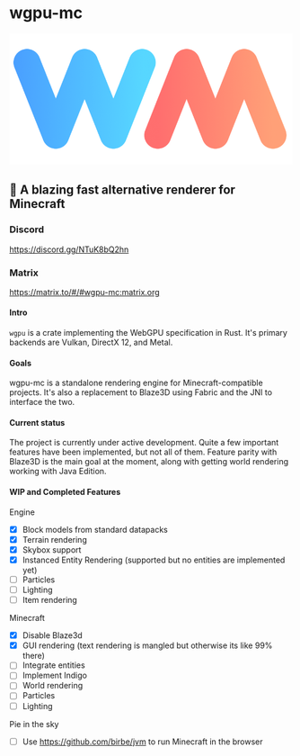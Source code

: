 # wgpu-mc

![img](media/logo.png)

## 🚀 A blazing fast alternative renderer for Minecraft
### Discord
https://discord.gg/NTuK8bQ2hn
### Matrix
https://matrix.to/#/#wgpu-mc:matrix.org

#### Intro

`wgpu` is a crate implementing the WebGPU specification in Rust. It's primary backends are Vulkan, DirectX 12, and Metal.


#### Goals

wgpu-mc is a standalone rendering engine for Minecraft-compatible projects. It's also a
replacement to Blaze3D using Fabric and the JNI to interface the two. 

#### Current status

The project is currently under active development. Quite a few important features have been implemented,
but not all of them. Feature parity with Blaze3D is the main goal at the moment, along with getting world rendering working
with Java Edition.

#### WIP and Completed Features

Engine

- [x] Block models from standard datapacks
- [x] Terrain rendering
- [x] Skybox support
- [x] Instanced Entity Rendering (supported but no entities are implemented yet)
- [ ] Particles
- [ ] Lighting
- [ ] Item rendering

Minecraft

- [x] Disable Blaze3d
- [x] GUI rendering (text rendering is mangled but otherwise its like 99% there)
- [ ] Integrate entities
- [ ] Implement Indigo
- [ ] World rendering
- [ ] Particles
- [ ] Lighting

Pie in the sky

- [ ] Use https://github.com/birbe/jvm to run Minecraft in the browser